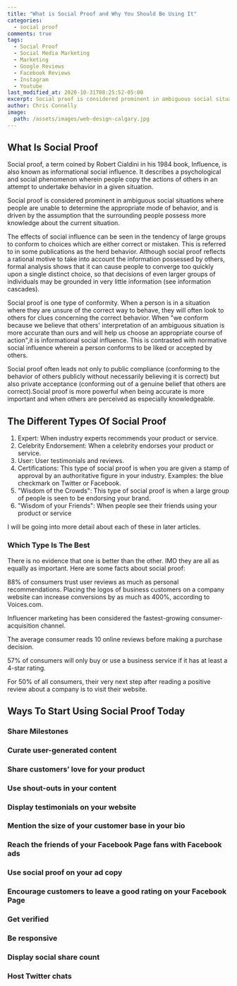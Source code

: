 ```yaml
---
title: "What is Social Proof and Why You Should Be Using It"
categories:
  - social proof
comments: true
tags:
  - Social Proof
  - Social Media Marketing
  - Marketing
  - Google Reviews
  - Facebook Reviews
  - Instagram
  - Youtube
last_modified_at: 2020-10-31T08:25:52-05:00
excerpt: Social proof is considered prominent in ambiguous social situations where people are unable to determine the appropriate mode of behavior, and is driven by the assumption that the surrounding people possess more knowledge about the current situation
author: Chris Connelly
image:
  path: /assets/images/web-design-calgary.jpg
---
```


## What Is Social Proof

Social proof, a term coined by Robert Cialdini in his 1984 book, Influence, is also known as informational social influence. It describes a psychological and social phenomenon wherein people copy the actions of others in an attempt to undertake behavior in a given situation.

Social proof is considered prominent in ambiguous social situations where people are unable to determine the appropriate mode of behavior, and is driven by the assumption that the surrounding people possess more knowledge about the current situation.

The effects of social influence can be seen in the tendency of large groups to conform to choices which are either correct or mistaken. This is referred to in some publications as the herd behavior. Although social proof reflects a rational motive to take into account the information possessed by others, formal analysis shows that it can cause people to converge too quickly upon a single distinct choice, so that decisions of even larger groups of individuals may be grounded in very little information (see information cascades).

Social proof is one type of conformity. When a person is in a situation where they are unsure of the correct way to behave, they will often look to others for clues concerning the correct behavior. When "we conform because we believe that others' interpretation of an ambiguous situation is more accurate than ours and will help us choose an appropriate course of action",it is informational social influence. This is contrasted with normative social influence wherein a person conforms to be liked or accepted by others.

Social proof often leads not only to public compliance (conforming to the behavior of others publicly without necessarily believing it is correct) but also private acceptance (conforming out of a genuine belief that others are correct).Social proof is more powerful when being accurate is more important and when others are perceived as especially knowledgeable.

## The Different Types Of Social Proof

1. Expert: When industry experts recommends your product or service.
2. Celebrity Endorsement: When a celebrity endorses your product or service.
3. User: User testimonials and reviews.
4. Certifications: This type of social proof is when you are given a stamp of approval by an authoritative figure in your industry. Examples: the blue checkmark on Twitter or Facebook.
5. "Wisdom of the Crowds": This type of social proof is when a large group of people is seen to be endorsing your brand.
6. "Wisdom of your Friends": When people see their friends using your product or service

I will be going into more detail about each of these in later articles.

### Which Type Is The Best

There is no evidence that one is better than the other. IMO they are all as equally as important. Here are some facts about social proof:

88% of consumers trust user reviews as much as personal recommendations.
Placing the logos of business customers on a company website can increase conversions by as much as 400%, according to Voices.com.

Influencer marketing has been considered the fastest-growing consumer-acquisition channel.

The average consumer reads 10 online reviews before making a purchase decision.

57% of consumers will only buy or use a business service if it has at least a 4-star rating.

For 50% of all consumers, their very next step after reading a positive review about a company is to visit their website.

## Ways To Start Using Social Proof Today

### Share Milestones

### Curate user-generated content

### Share customers’ love for your product

### Use shout-outs in your content

### Display testimonials on your website

### Mention the size of your customer base in your bio

### Reach the friends of your Facebook Page fans with Facebook ads

### Use social proof on your ad copy

### Encourage customers to leave a good rating on your Facebook Page

### Get verified

### Be responsive

### Display social share count

### Host Twitter chats
